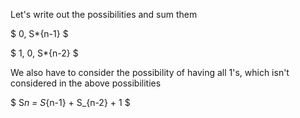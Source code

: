 Let's write out the possibilities and sum them

$ 0, S\*{n-1} $

$ 1, 0, S\*{n-2} $

We also have to consider the possibility of having all 1's, which isn't considered in the above possibilities

$ S*n = S*{n-1} + S\_{n-2} + 1 $
